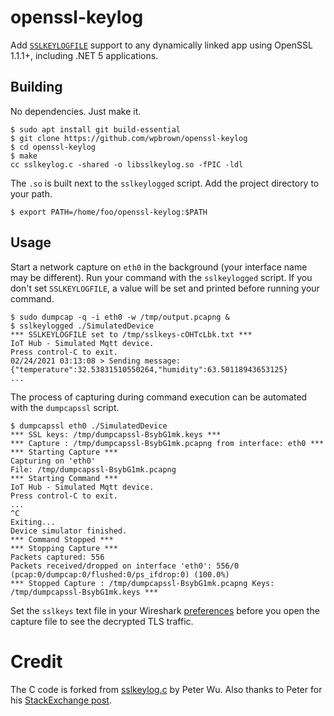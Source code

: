 # openssl-keylog

Add [`SSLKEYLOGFILE`](https://developer.mozilla.org/en-US/docs/Mozilla/Projects/NSS/Key_Log_Format) support to any dynamically linked app using OpenSSL 1.1.1+, including .NET 5 applications.

## Building

No dependencies. Just make it.

```shell
$ sudo apt install git build-essential
$ git clone https://github.com/wpbrown/openssl-keylog
$ cd openssl-keylog
$ make
cc sslkeylog.c -shared -o libsslkeylog.so -fPIC -ldl
```

The `.so` is built next to the `sslkeylogged` script. Add the project directory to your path.

```shell
$ export PATH=/home/foo/openssl-keylog:$PATH
```


## Usage 

Start a network capture on `eth0` in the background (your interface name may be different). Run your command with the `sslkeylogged` script. If you don't set `SSLKEYLOGFILE`, a value will be set and printed before running your command.

```shell
$ sudo dumpcap -q -i eth0 -w /tmp/output.pcapng &
$ sslkeylogged ./SimulatedDevice
*** SSLKEYLOGFILE set to /tmp/sslkeys-cOHTcLbk.txt ***
IoT Hub - Simulated Mqtt device.
Press control-C to exit.
02/24/2021 03:13:08 > Sending message: {"temperature":32.53831510550264,"humidity":63.50118943653125}
...
```

The process of capturing during command execution can be automated with the `dumpcapssl` script.

```shell
$ dumpcapssl eth0 ./SimulatedDevice
*** SSL keys: /tmp/dumpcapssl-BsybG1mk.keys ***
*** Capture : /tmp/dumpcapssl-BsybG1mk.pcapng from interface: eth0 ***
*** Starting Capture ***
Capturing on 'eth0'
File: /tmp/dumpcapssl-BsybG1mk.pcapng
*** Starting Command ***
IoT Hub - Simulated Mqtt device.
Press control-C to exit.
...
^C
Exiting...
Device simulator finished.
*** Command Stopped ***
*** Stopping Capture ***
Packets captured: 556
Packets received/dropped on interface 'eth0': 556/0 (pcap:0/dumpcap:0/flushed:0/ps_ifdrop:0) (100.0%)
*** Stopped Capture : /tmp/dumpcapssl-BsybG1mk.pcapng Keys: /tmp/dumpcapssl-BsybG1mk.keys ***
```

Set the `sslkeys` text file in your Wireshark [preferences](https://wiki.wireshark.org/TLS) before you open the capture file to see the decrypted TLS traffic.

# Credit 

The C code is forked from [sslkeylog.c](https://git.lekensteyn.nl/peter/wireshark-notes/tree/src/sslkeylog.c) by Peter Wu. Also thanks to Peter for his [StackExchange post](https://security.stackexchange.com/a/80174).